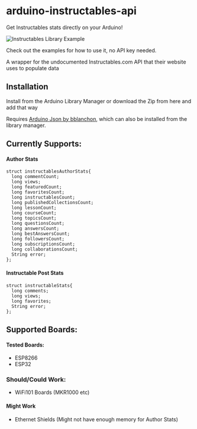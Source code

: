 # arduino-instructables-api

Get Instructables stats directly on your Arduino!

![Instructables Library Example](https://i.imgur.com/PDVRcCy.png)

Check out the examples for how to use it, no API key needed.

A wrapper for the undocumented Instructables.com API that their website uses to populate data

## Installation

Install from the Arduino Library Manager or download the Zip from here and add that way

Requires [Arduino Json by bblanchon](https://github.com/bblanchon/ArduinoJson), which can also be installed from the library manager.

## Currently Supports:

#### Author Stats
```
struct instructablesAuthorStats{
  long commentCount;
  long views;
  long featuredCount;
  long favoritesCount;
  long instructablesCount;
  long publishedCollectionsCount;
  long lessonCount;
  long courseCount;
  long topicsCount;
  long questionsCount;
  long answersCount;
  long bestAnswersCount;
  long followersCount;
  long subscriptionsCount;
  long collaborationsCount;
  String error;
};
```

#### Instructable Post Stats
```
struct instructableStats{
  long comments;
  long views;
  long favorites;
  String error;
};
```


## Supported Boards:

#### Tested Boards:
- ESP8266
- ESP32

### Should/Could Work:
- WiFi101 Boards (MKR1000 etc)

#### Might Work
- Ethernet Shields (Might not have enough memory for Author Stats)
